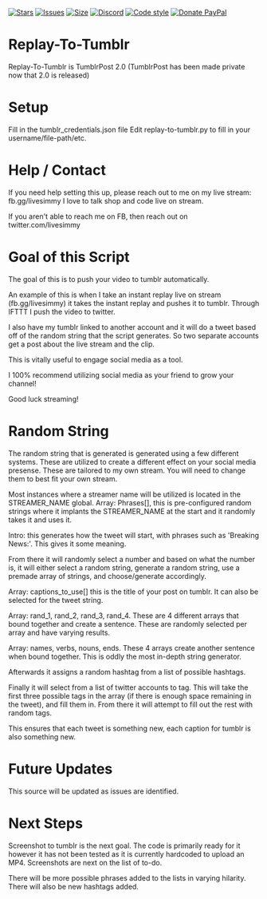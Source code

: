 [![Stars](https://img.shields.io/github/stars/canadianzombies/Replay-To-Tumblr.svg)](https://github.com/canadianzombies/Replay-To-Tumblr/stargazers)
[![Issues](https://img.shields.io/github/canadianzombies/Replay-To-Tumblr.svg)](https://github.com/canadianzombies/Replay-To-Tumblr/issues)
[![Size](https://img.shields.io/github/repo-size/canadianzombies/Replay-To-Tumblr.svg)](https://github.com/canadianzombies/Replay-To-Tumblr)
[![Discord](https://img.shields.io/discord/234145231359049729?color=7289da&label=Discord&logo=discord)](https://discord.gg/bCsV7km9PE)
[![Code style](https://img.shields.io/badge/code%20style-black-000000.svg)](https://github.com/psf/black)
[![Donate PayPal](https://img.shields.io/badge/donate-paypal-blue.svg)](https://www.paypal.me/livesimmy)
# Replay-To-Tumblr
Replay-To-Tumblr is TumblrPost 2.0 (TumblrPost has been made private now that 2.0 is released)

# Setup

Fill in the tumblr_credentials.json file
Edit replay-to-tumblr.py to fill in your username/file-path/etc.

# Help / Contact

If you need help setting this up, please reach out to me on my live stream: fb.gg/livesimmy
I love to talk shop and code live on stream.

If you aren't able to reach me on FB, then reach out on twitter.com/livesimmy

# Goal of this Script

The goal of this is to push your video to tumblr automatically.

An example of this is when I take an instant replay live on stream (fb.gg/livesimmy) it
takes the instant replay and pushes it to tumblr. Through IFTTT I push the video to twitter.

I also have my tumblr linked to another account and it will do a tweet based off of the random
string that the script generates. So two separate accounts get a post about the live stream
and the clip.

This is vitally useful to engage social media as a tool.

I 100% recommend utilizing social media as your friend to grow your channel!

Good luck streaming!

# Random String
The random string that is generated is generated using a few different systems. These are utilized
to create a different effect on your social media presense. These are tailored to my own stream.
You will need to change them to best fit your own stream.

Most instances where a streamer name will be utilized is located in the STREAMER_NAME global.
Array: Phrases[], this is pre-configured random strings where it implants the STREAMER_NAME at the start
and it randomly takes it and uses it.

Intro: this generates how the tweet will start, with phrases such as 'Breaking News:'. This gives it
some meaning.

From there it will randomly select a number and based on what the number is, it will either select
a random string, generate a random string, use a premade array of strings, and choose/generate accordingly.

Array: captions_to_use[] this is the title of your post on tumblr. It can also be selected for the 
tweet string.

Array: rand_1, rand_2, rand_3, rand_4. These are 4 different arrays that bound together and create a
sentence. These are randomly selected per array and have varying results.

Array: names, verbs, nouns, ends. These 4 arrays create another sentence when bound together. This
is oddly the most in-depth string generator.

Afterwards it assigns a random hashtag from a list of possible hashtags.

Finally it will select from a list of twitter accounts to tag. This will take the first three possible tags
in the array (if there is enough space remaining in the tweet), and fill them in. From there it will
attempt to fill out the rest with random tags.

This ensures that each tweet is something new, each caption for tumblr is also something new.

# Future Updates

This source will be updated as issues are identified.

# Next Steps

Screenshot to tumblr is the next goal. The code is primarily ready for it however it has not been tested
as it is currently hardcoded to upload an MP4. Screenshots are next on the list of to-do.

There will be more possible phrases added to the lists in varying hilarity.
There will also be new hashtags added.


